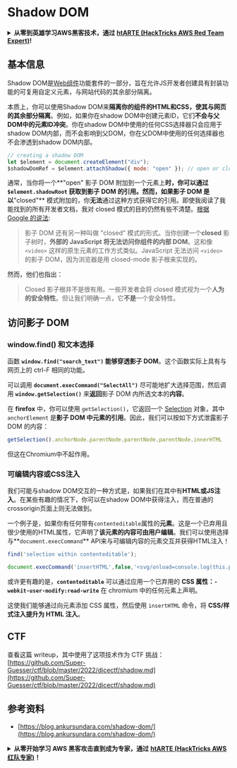 # Shadow DOM

<details>

<summary><strong>从零到英雄学习AWS黑客技术，通过</strong> <a href="https://training.hacktricks.xyz/courses/arte"><strong>htARTE (HackTricks AWS Red Team Expert)</strong></a><strong>!</strong></summary>

支持HackTricks的其他方式：

* 如果你想在 **HackTricks中看到你的公司广告** 或 **下载HackTricks的PDF**，请查看[**订阅计划**](https://github.com/sponsors/carlospolop)!
* 获取 [**官方的PEASS & HackTricks商品**](https://peass.creator-spring.com)
* 发现 [**PEASS家族**](https://opensea.io/collection/the-peass-family)，我们独家的[**NFTs系列**](https://opensea.io/collection/the-peass-family)
* **加入** 💬 [**Discord群组**](https://discord.gg/hRep4RUj7f) 或 [**telegram群组**](https://t.me/peass) 或在 **Twitter** 🐦 上 **关注** 我 [**@carlospolopm**](https://twitter.com/carlospolopm)**.**
* **通过向** [**HackTricks**](https://github.com/carlospolop/hacktricks) 和 [**HackTricks Cloud**](https://github.com/carlospolop/hacktricks-cloud) github仓库提交PR来分享你的黑客技巧。

</details>

## 基本信息

Shadow DOM是[Web组件](https://developer.mozilla.org/en-US/docs/Web/Web\_Components)功能套件的一部分，旨在允许JS开发者创建具有封装功能的可复用自定义元素，与网站代码的其余部分隔离。

本质上，你可以使用Shadow DOM来**隔离你的组件的HTML和CSS，使其与网页的其余部分隔离**。例如，如果你在shadow DOM中创建元素ID，它们**不会与父DOM中的元素ID冲突**。你在shadow DOM中使用的任何CSS选择器只会应用于shadow DOM内部，而不会影响到父DOM，你在父DOM中使用的任何选择器也不会渗透到shadow DOM内部。
```js
// creating a shadow DOM
let $element = document.createElement("div");
$shadowDomRef = $element.attachShadow({ mode: "open" }); // open or closed
```
通常，当你将一个**"open" 影子 DOM 附加到一个元素上**时，你可以通过 **`$element.shadowRoot`** 获取到影子 DOM 的引用。然而，如果影子 DOM 是以**"closed"** 模式附加的，你**无法**通过这种方式获得它的引用。即使我阅读了我能找到的所有开发者文档，我对 closed 模式的目的仍然有些不清楚。[根据 Google 的说法](https://developers.google.com/web/fundamentals/web-components/shadowdom):

> 影子 DOM 还有另一种叫做 "closed" 模式的形式。当你创建一个**closed** 影子树时，**外部的 JavaScript 将无法访问你组件的内部 DOM**。这和像 `<video>` 这样的原生元素的工作方式类似。JavaScript 无法访问 `<video>` 的影子 DOM，因为浏览器是用 closed-mode 影子根来实现的。

然而，他们也指出：

> Closed 影子根并不是很有用。一些开发者会将 closed 模式视为一个**人为的安全特性**。但让我们明确一点，它**不是**一个安全特性。

## 访问影子 DOM

### window.find() 和文本选择 <a href="#introducing-windowfind-and-text-selections" id="introducing-windowfind-and-text-selections"></a>

函数 **`window.find("search_text")` 能够穿透影子 DOM**。这个函数实际上具有与网页上的 ctrl-F 相同的功能。

可以调用 **`document.execCommand("SelectAll")`** 尽可能地扩大选择范围，然后调用 **`window.getSelection()`** 来**返回**影子 DOM 内所选文本的**内容**。

在 **firefox** 中，你可以使用 `getSelection()`，它返回一个 [Selection](https://developer.mozilla.org/en-US/docs/Web/API/Selection) 对象，其中 `anchorElement` 是**影子 DOM 中元素的引用**。因此，我们可以按如下方式泄露影子 DOM 的内容：
```js
getSelection().anchorNode.parentNode.parentNode.parentNode.innerHTML
```
但这在Chromium中不起作用。

### 可编辑内容或CSS注入 <a href="#contenteditable-or-css-injection" id="contenteditable-or-css-injection"></a>

我们可能与shadow DOM交互的一种方式是，如果我们在其中有**HTML或JS注入**。在某些有趣的情况下，你可以在shadow DOM中获得注入，而在普通的crossorigin页面上则无法做到。

一个例子是，如果你有任何带有`contenteditable`属性的**元素**。这是一个已弃用且很少使用的HTML属性，它声明了**该元素的内容可由用户编辑**。我们可以使用选择与**`document.execCommand`** API来与可编辑内容的元素交互并获得HTML注入！
```js
find('selection within contenteditable');

document.execCommand('insertHTML',false,'<svg/onload=console.log(this.parentElement.outerHTML)>')
```
或许更有趣的是，**`contenteditable`** 可以通过应用一个已弃用的 **CSS 属性：`-webkit-user-modify:read-write`** 在 chromium 中的任何元素上声明。

这使我们能够通过向元素添加 CSS 属性，然后使用 `insertHTML` 命令，将 **CSS/样式注入提升为 HTML 注入**。

## CTF

查看这篇 writeup，其中使用了这项技术作为 CTF 挑战：[https://github.com/Super-Guesser/ctf/blob/master/2022/dicectf/shadow.md](https://github.com/Super-Guesser/ctf/blob/master/2022/dicectf/shadow.md)

## 参考资料

* [https://blog.ankursundara.com/shadow-dom/](https://blog.ankursundara.com/shadow-dom/)

<details>

<summary><strong>从零开始学习 AWS 黑客攻击直到成为专家，通过</strong> <a href="https://training.hacktricks.xyz/courses/arte"><strong>htARTE (HackTricks AWS 红队专家)</strong></a><strong>！</strong></summary>

支持 HackTricks 的其他方式：

* 如果你想在 **HackTricks 中看到你的公司广告** 或 **下载 HackTricks 的 PDF**，请查看 [**订阅计划**](https://github.com/sponsors/carlospolop)！
* 获取 [**官方 PEASS & HackTricks 商品**](https://peass.creator-spring.com)
* 发现 [**PEASS 家族**](https://opensea.io/collection/the-peass-family)，我们独家的 [**NFT 集合**](https://opensea.io/collection/the-peass-family)
* **加入** 💬 [**Discord 群组**](https://discord.gg/hRep4RUj7f) 或 [**telegram 群组**](https://t.me/peass) 或在 **Twitter** 🐦 上 **关注** 我 [**@carlospolopm**](https://twitter.com/carlospolopm)**。**
* **通过向 [**HackTricks**](https://github.com/carlospolop/hacktricks) 和 [**HackTricks Cloud**](https://github.com/carlospolop/hacktricks-cloud) github 仓库提交 PR 来分享你的黑客技巧。**

</details>
